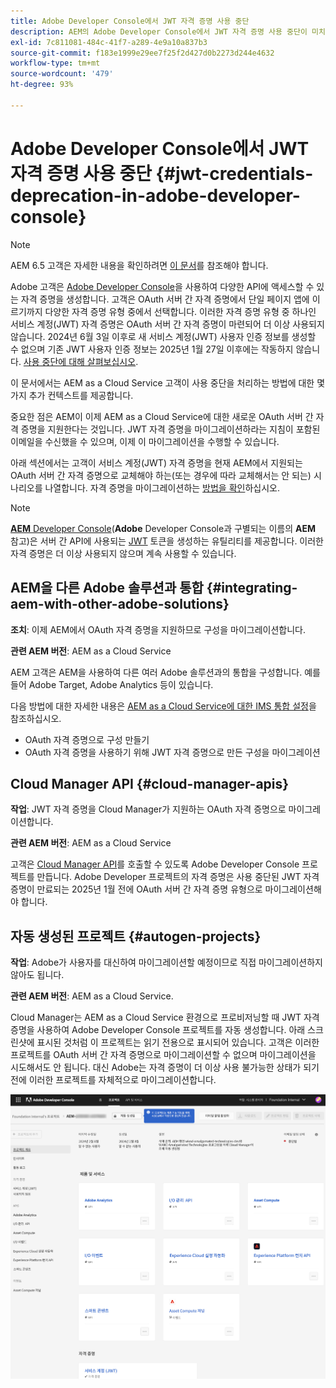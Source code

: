 ```yaml
---
title: Adobe Developer Console에서 JWT 자격 증명 사용 중단
description: AEM의 Adobe Developer Console에서 JWT 자격 증명 사용 중단이 미치는 영향에 대해 알아봅니다.
exl-id: 7c811081-484c-41f7-a289-4e9a10a837b3
source-git-commit: f183e1999e29ee7f25f2d427d0b2273d244e4632
workflow-type: tm+mt
source-wordcount: '479'
ht-degree: 93%

---
```


# Adobe Developer Console에서 JWT 자격 증명 사용 중단 {#jwt-credentials-deprecation-in-adobe-developer-console}

>[!NOTE]
>
>AEM 6.5 고객은 자세한 내용을 확인하려면 [이 문서](https://experienceleague.adobe.com/ko/docs/experience-manager-65/content/security/jwt-credentials-deprecation-in-adobe-developer-console)를 참조해야 합니다.

Adobe 고객은 [Adobe Developer Console](https://developer.adobe.com/console)을 사용하여 다양한 API에 액세스할 수 있는 자격 증명을 생성합니다. 고객은 OAuth 서버 간 자격 증명에서 단일 페이지 앱에 이르기까지 다양한 자격 증명 유형 중에서 선택합니다. 이러한 자격 증명 유형 중 하나인 서비스 계정(JWT) 자격 증명은 OAuth 서버 간 자격 증명이 마련되어 더 이상 사용되지 않습니다. 2024년 6월 3일 이후로 새 서비스 계정(JWT) 사용자 인증 정보를 생성할 수 없으며 기존 JWT 사용자 인증 정보는 2025년 1월 27일 이후에는 작동하지 않습니다. [사용 중단에 대해 살펴보십시오](https://developer.adobe.com/developer-console/docs/guides/authentication/ServerToServerAuthentication/migration/).

이 문서에서는 AEM as a Cloud Service 고객이 사용 중단을 처리하는 방법에 대한 몇 가지 추가 컨텍스트를 제공합니다.

중요한 점은 AEM이 이제 AEM as a Cloud Service에 대한 새로운 OAuth 서버 간 자격 증명을 지원한다는 것입니다. JWT 자격 증명을 마이그레이션하라는 지침이 포함된 이메일을 수신했을 수 있으며, 이제 이 마이그레이션을 수행할 수 있습니다.

아래 섹션에서는 고객이 서비스 계정(JWT) 자격 증명을 현재 AEM에서 지원되는 OAuth 서버 간 자격 증명으로 교체해야 하는(또는 경우에 따라 교체해서는 안 되는) 시나리오를 나열합니다. 자격 증명을 마이그레이션하는 [방법을 확인](https://developer.adobe.com/developer-console/docs/guides/authentication/ServerToServerAuthentication/migration/#migration-overview)하십시오.

>[!NOTE]
>
>[**AEM** Developer Console](/help/implementing/developing/introduction/development-guidelines.md#crxde-lite-and-developer-console)(**Adobe** Developer Console과 구별되는 이름의 **AEM** 참고)은 서버 간 API에 사용되는 [JWT](/help/implementing/developing/introduction/generating-access-tokens-for-server-side-apis.md) 토큰을 생성하는 유틸리티를 제공합니다. 이러한 자격 증명은 더 이상 사용되지 않으며 계속 사용할 수 있습니다.

## AEM을 다른 Adobe 솔루션과 통합 {#integrating-aem-with-other-adobe-solutions}

**조치**: 이제 AEM에서 OAuth 자격 증명을 지원하므로 구성을 마이그레이션합니다.

**관련 AEM 버전**: AEM as a Cloud Service

AEM 고객은 AEM을 사용하여 다른 여러 Adobe 솔루션과의 통합을 구성합니다. 예를 들어 Adobe Target, Adobe Analytics 등이 있습니다.

다음 방법에 대한 자세한 내용은 [AEM as a Cloud Service에 대한 IMS 통합 설정](/help/security/setting-up-ims-integrations-for-aem-as-a-cloud-service.md)을 참조하십시오.

* OAuth 자격 증명으로 구성 만들기
* OAuth 자격 증명을 사용하기 위해 JWT 자격 증명으로 만든 구성을 마이그레이션

## Cloud Manager API {#cloud-manager-apis}

**작업**: JWT 자격 증명을 Cloud Manager가 지원하는 OAuth 자격 증명으로 마이그레이션합니다.

**관련 AEM 버전**: AEM as a Cloud Service

고객은 [Cloud Manager API](https://developer.adobe.com/experience-cloud/cloud-manager/guides/getting-started/create-api-integration/)를 호출할 수 있도록 Adobe Developer Console 프로젝트를 만듭니다. Adobe Developer 프로젝트의 자격 증명은 사용 중단된 JWT 자격 증명이 만료되는 2025년 1월 전에 OAuth 서버 간 자격 증명 유형으로 마이그레이션해야 합니다.

## 자동 생성된 프로젝트 {#autogen-projects}

**작업**: Adobe가 사용자를 대신하여 마이그레이션할 예정이므로 직접 마이그레이션하지 않아도 됩니다.

**관련 AEM 버전**: AEM as a Cloud Service.

Cloud Manager는 AEM as a Cloud Service 환경으로 프로비저닝할 때 JWT 자격 증명을 사용하여 Adobe Developer Console 프로젝트를 자동 생성합니다. 아래 스크린샷에 표시된 것처럼 이 프로젝트는 읽기 전용으로 표시되어 있습니다. 고객은 이러한 프로젝트를 OAuth 서버 간 자격 증명으로 마이그레이션할 수 없으며 마이그레이션을 시도해서도 안 됩니다. 대신 Adobe는 자격 증명이 더 이상 사용 불가능한 상태가 되기 전에 이러한 프로젝트를 자체적으로 마이그레이션합니다.

![자동 생성된 프로젝트](/help/security/assets/jwt-deprecation-autogen-projects.png)
